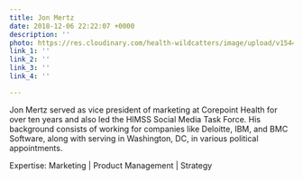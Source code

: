 ```yaml
---
title: Jon Mertz
date: 2018-12-06 22:22:07 +0000
description: ''
photo: https://res.cloudinary.com/health-wildcatters/image/upload/v1544134946/image.png
link_1: ''
link_2: ''
link_3: ''
link_4: ''

---
```

Jon Mertz served as vice president of marketing at Corepoint Health for over ten years and also led the HIMSS Social Media Task Force. His background consists of working for companies like Deloitte, IBM, and BMC Software, along with serving in Washington, DC, in various political appointments.

Expertise: Marketing | Product Management | Strategy